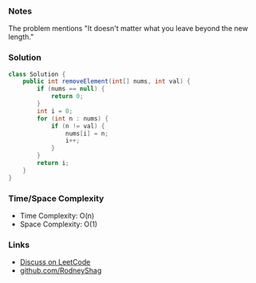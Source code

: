 ### Notes

The problem mentions "It doesn't matter what you leave beyond the new length."

### Solution

```java
class Solution {
    public int removeElement(int[] nums, int val) {
        if (nums == null) {
            return 0;
        }
        int i = 0;
        for (int n : nums) {
            if (n != val) {
                nums[i] = n;
                i++;
            }
        }
        return i;
    }
}
```

### Time/Space Complexity

-  Time Complexity: O(n)
- Space Complexity: O(1)

### Links

- [Discuss on LeetCode](https://leetcode.com/problems/remove-element/discuss/433454)
- [github.com/RodneyShag](https://github.com/RodneyShag)
